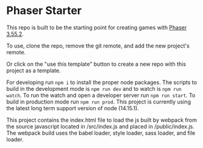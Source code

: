 # Phaser Starter

This repo is built to be the starting point for creating games with [Phaser 3.55.2](https://phaser.io/).

To use, clone the repo, remove the git remote, and add the new project's remote.

Or click on the "use this template" button to create a new repo with this project as a template. 

For developing run ```npm i``` to install the proper node packages. The scripts to build in the development mode is ```npm run dev``` and to watch is ```npm run watch```. To run the watch and open a developer server run ```npm run start```. To build in production mode run ```npm run prod```. This project is currently using the latest long term support version of node (14.15.1).

This project contains the index.html file to load the js built by webpack from the source javascript located in /src/index.js and placed in /public/index.js. The webpack build uses the babel loader, style loader, sass loader, and file loader.
